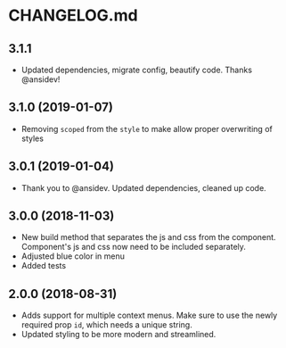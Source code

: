 # CHANGELOG.md

## 3.1.1
- Updated dependencies, migrate config, beautify code. Thanks @ansidev!

## 3.1.0 (2019-01-07)
- Removing `scoped` from the `style` to make allow proper overwriting of styles

## 3.0.1 (2019-01-04)
- Thank you to @ansidev. Updated dependencies, cleaned up code.

## 3.0.0 (2018-11-03)
- New build method that separates the js and css from the component. Component's js and css now need to be included separately.
- Adjusted blue color in menu
- Added tests

## 2.0.0 (2018-08-31)
- Adds support for multiple context menus. Make sure to use the newly required prop `id`, which needs a unique string.
- Updated styling to be more modern and streamlined.